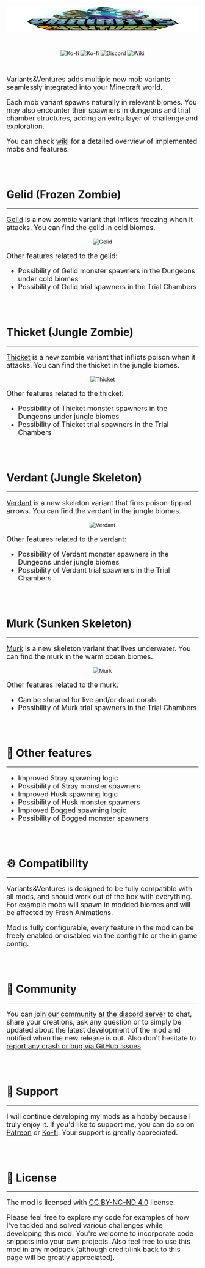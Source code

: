 <br>

<p align="center" style="text-align: center;">
	<img title="Variants&Ventures" src="https://raw.githubusercontent.com/Faboslav/variants-and-ventures/master/.github/assets/logo.png" alt="Variants ý Ventures" width="743" height="69">
</p>

<br>

<p align="center" style="text-align: center;">
	<a style="text-decoration: none;" href="https://ko-fi.com/faboslav">
		<img src="https://img.shields.io/static/v1?label=Support me on&message=Ko-fi&color=5b9c51&labelColor=5b9c51&logoColor=ffffff&style=for-the-badge&logo=ko-fi" alt="Ko-fi">
	</a>
	<a style="text-decoration: none;" href="https://www.patreon.com/Faboslav">
		<img src="https://img.shields.io/static/v1?label=Support me on&message=Patreon&color=5b9c51&labelColor=5b9c51&logoColor=ffffff&style=for-the-badge&logo=patreon" alt="Ko-fi">
	</a>
	<a style="text-decoration: none;" href="https://discord.gg/QGwFvvMQCn">
		<img src="https://img.shields.io/discord/924964658169913404?style=for-the-badge&logo=discord&logoColor=ffffff&label=Join discord&labelColor=5b9c51&color=5b9c51" alt="Discord">
	</a>
	<a style="text-decoration: none;" href="https://github.com/Faboslav/variants-and-ventures/wiki">
		<img src="https://img.shields.io/static/v1?label=&message=Wiki&logoColor=ffffff&style=for-the-badge&logo=github&labelColor=5b9c51&color=5b9c51" alt="Wiki">
	</a>
</p>

<br>

<p style="font-size: 18px;">
	Variants&Ventures adds multiple new mob variants seamlessly integrated into your Minecraft world.
</p>

<p style="font-size: 18px;">
	Each mob variant spawns naturally in relevant biomes. You may also encounter their spawners in dungeons and trial chamber structures, adding an extra layer of challenge and exploration.
</p>

<p style="font-size: 18px;">
	You can check <a title="wiki" href="https://github.com/Faboslav/variants-and-ventures/wiki">wiki</a> for a detailed overview of implemented mobs and features.
</p>

<br>
<br>

<h1>Gelid (Frozen Zombie)</h1>

<hr>

<p style="font-size: 18px;">
	<a href="https://github.com/Faboslav/variants-and-ventures/wiki/Gelid">Gelid</a> is a new zombie variant that inflicts freezing when it attacks. You can find the gelid in cold biomes.
</p>

<p align="center" style="text-align: center;">
	<a href="https://raw.githubusercontent.com/Faboslav/variants-and-ventures/master/.github/assets/gelid.webp" style="text-decoration: none;">
		<img src="https://raw.githubusercontent.com/Faboslav/variants-and-ventures/master/.github/assets/gelid.webp" alt="Gelid" title="Gelid">
	</a>
</p>

<p style="font-size: 18px;">
	Other features related to the gelid:
</p>
<ul style="font-size: 18px;">
	<li>Possibility of Gelid monster spawners in the Dungeons under cold biomes</li>
	<li>Possibility of Gelid trial spawners in the Trial Chambers</li>
</ul>

<br>
<br>	
<h1>Thicket (Jungle Zombie)</h1>

<hr>

<p style="font-size: 18px;">
	<a href="https://github.com/Faboslav/variants-and-ventures/wiki/Thicket">Thicket</a> is a new zombie variant that inflicts poison when it attacks. You can find the thicket in the jungle biomes.
</p>

<p align="center" style="text-align: center;">
	<a href="https://raw.githubusercontent.com/Faboslav/variants-and-ventures/master/.github/assets/thicket.webp" style="text-decoration: none;">
		<img src="https://raw.githubusercontent.com/Faboslav/variants-and-ventures/master/.github/assets/thicket.webp" alt="Thicket" title="Thicket">
	</a>
</p>

<p style="font-size: 18px;">
	Other features related to the thicket:
</p>
<ul style="font-size: 18px;">
	<li>Possibility of Thicket monster spawners in the Dungeons under jungle biomes</li>
	<li>Possibility of Thicket trial spawners in the Trial Chambers</li>
</ul>

<br>
<br>	

<h1>Verdant (Jungle Skeleton)</h1>

<hr>

<p style="font-size: 18px;">
	<a href="https://github.com/Faboslav/variants-and-ventures/wiki/Verdant">Verdant</a> is a new skeleton variant that fires poison-tipped arrows. You can find the verdant in the jungle biomes.
</p>

<p align="center" style="text-align: center;">
	<a href="https://raw.githubusercontent.com/Faboslav/variants-and-ventures/master/.github/assets/verdant.webp" style="text-decoration: none;">
		<img src="https://raw.githubusercontent.com/Faboslav/variants-and-ventures/master/.github/assets/verdant.webp" alt="Verdant" title="Verdant">
	</a>
</p>

<p style="font-size: 18px;">
	Other features related to the verdant:
</p>
<ul style="font-size: 18px;">
	<li>Possibility of Verdant monster spawners in the Dungeons under jungle biomes</li>
	<li>Possibility of Verdant trial spawners in the Trial Chambers</li>
</ul>

<br>
<br>

<h1>Murk (Sunken Skeleton)</h1>

<hr>

<p style="font-size: 18px;">
	<a href="https://github.com/Faboslav/variants-and-ventures/wiki/Murk">Murk</a> is a new skeleton variant that lives underwater. You can find the murk in the warm ocean biomes.
</p>

<p align="center" style="text-align: center;">
	<a href="https://raw.githubusercontent.com/Faboslav/variants-and-ventures/master/.github/assets/murk.webp" style="text-decoration: none;">
		<img src="https://raw.githubusercontent.com/Faboslav/variants-and-ventures/master/.github/assets/murk.webp" alt="Murk" title="Murk">
	</a>
</p>

<p style="font-size: 18px;">
	Other features related to the murk:
</p>
<ul style="font-size: 18px;">
	<li>Can be sheared for live and/or dead corals</li>
	<li>Possibility of Murk trial spawners in the Trial Chambers</li>
</ul>

<br>
<br>

<h1>🗿 Other features</h1>

<hr>

<ul style="font-size: 18px;">
	<li>Improved Stray spawning logic</li>
	<li>Possibility of Stray monster spawners</li>
	<li>Improved Husk spawning logic</li>
	<li>Possibility of Husk monster spawners</li>
	<li>Improved Bogged spawning logic</li>
	<li>Possibility of Bogged monster spawners</li>
</ul>

<br>
<br>	

<h1>⚙️ Compatibility</h1>
<hr>

<p style="font-size: 18px;">
	Variants&Ventures is designed to be fully compatible with all mods, and should work out of the box with everything.
	For example mobs will spawn in modded biomes and will be affected by Fresh Animations.
</p>

<p style="font-size: 18px;">
	Mod is fully configurable, every feature in the mod can be freely enabled or disabled via the config file or the in game config.
</p>

<br>
<br>

<h1>💬 Community</h1>
<hr>

<p style="font-size: 18px;">
	You can <a href="https://discord.gg/QGwFvvMQCn">join our community at the discord server</a> to chat, share your creations, ask any question or to simply be updated about the latest development of the mod and notified when the new release is out.
	Also don't hesitate to <a href="https://github.com/Faboslav/variants-and-ventures/issues">report any crash or bug via GitHub issues</a>.
</p>

<br>
<br>

<h1>👋 Support</h1>
<hr>

<p style="font-size: 18px;">
	I will continue developing my mods as a hobby because I truly enjoy it. If you'd like to support me, you can do so on <a href="https://www.patreon.com/Faboslav">Patreon</a> or <a href="https://ko-fi.com/faboslav">Ko-fi</a>. Your support is greatly appreciated.
</p>

<br>
<br>

<h1>📜 License</h1>
<hr>

<p style="font-size: 18px;">
	The mod is licensed with <a href="https://raw.githubusercontent.com/Faboslav/variants-and-ventures/master/LICENSE.txt">CC BY-NC-ND 4.0</a> license.
</p>

<p style="font-size: 18px;">
	Please feel free to explore my code for examples of how I've tackled and solved various challenges while developing this mod. You're welcome to incorporate code snippets into your own projects. Also feel free to use this mod in any modpack (although credit/link back to this page will be greatly appreciated).
</p>